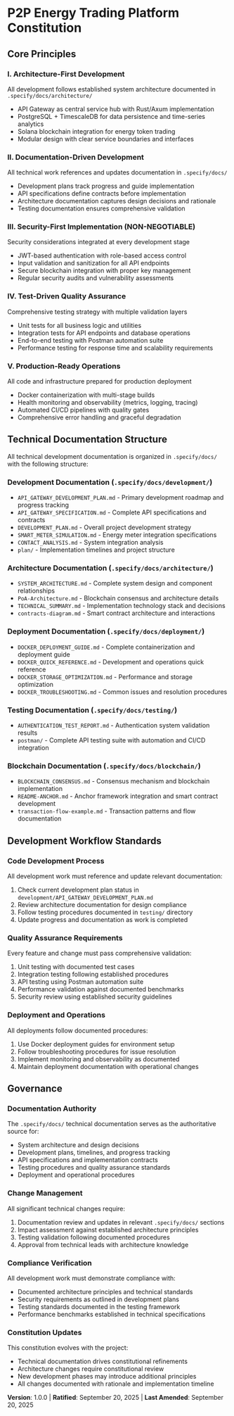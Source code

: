 # P2P Energy Trading Platform Constitution

## Core Principles

### I. Architecture-First Development
All development follows established system architecture documented in `.specify/docs/architecture/`
- API Gateway as central service hub with Rust/Axum implementation
- PostgreSQL + TimescaleDB for data persistence and time-series analytics
- Solana blockchain integration for energy token trading
- Modular design with clear service boundaries and interfaces

### II. Documentation-Driven Development
All technical work references and updates documentation in `.specify/docs/`
- Development plans track progress and guide implementation
- API specifications define contracts before implementation
- Architecture documentation captures design decisions and rationale
- Testing documentation ensures comprehensive validation

### III. Security-First Implementation (NON-NEGOTIABLE)
Security considerations integrated at every development stage
- JWT-based authentication with role-based access control
- Input validation and sanitization for all API endpoints
- Secure blockchain integration with proper key management
- Regular security audits and vulnerability assessments

### IV. Test-Driven Quality Assurance
Comprehensive testing strategy with multiple validation layers
- Unit tests for all business logic and utilities
- Integration tests for API endpoints and database operations
- End-to-end testing with Postman automation suite
- Performance testing for response time and scalability requirements

### V. Production-Ready Operations
All code and infrastructure prepared for production deployment
- Docker containerization with multi-stage builds
- Health monitoring and observability (metrics, logging, tracing)
- Automated CI/CD pipelines with quality gates
- Comprehensive error handling and graceful degradation

## Technical Documentation Structure

All technical development documentation is organized in `.specify/docs/` with the following structure:

### Development Documentation (`.specify/docs/development/`)
- `API_GATEWAY_DEVELOPMENT_PLAN.md` - Primary development roadmap and progress tracking
- `API_GATEWAY_SPECIFICATION.md` - Complete API specifications and contracts
- `DEVELOPMENT_PLAN.md` - Overall project development strategy
- `SMART_METER_SIMULATION.md` - Energy meter integration specifications
- `CONTACT_ANALYSIS.md` - System integration analysis
- `plan/` - Implementation timelines and project structure

### Architecture Documentation (`.specify/docs/architecture/`)
- `SYSTEM_ARCHITECTURE.md` - Complete system design and component relationships
- `PoA-Architecture.md` - Blockchain consensus and architecture details
- `TECHNICAL_SUMMARY.md` - Implementation technology stack and decisions
- `contracts-diagram.md` - Smart contract architecture and interactions

### Deployment Documentation (`.specify/docs/deployment/`)
- `DOCKER_DEPLOYMENT_GUIDE.md` - Complete containerization and deployment guide
- `DOCKER_QUICK_REFERENCE.md` - Development and operations quick reference
- `DOCKER_STORAGE_OPTIMIZATION.md` - Performance and storage optimization
- `DOCKER_TROUBLESHOOTING.md` - Common issues and resolution procedures

### Testing Documentation (`.specify/docs/testing/`)
- `AUTHENTICATION_TEST_REPORT.md` - Authentication system validation results
- `postman/` - Complete API testing suite with automation and CI/CD integration

### Blockchain Documentation (`.specify/docs/blockchain/`)
- `BLOCKCHAIN_CONSENSUS.md` - Consensus mechanism and blockchain implementation
- `README-ANCHOR.md` - Anchor framework integration and smart contract development
- `transaction-flow-example.md` - Transaction patterns and flow documentation

## Development Workflow Standards

### Code Development Process
All development work must reference and update relevant documentation:
1. Check current development plan status in `development/API_GATEWAY_DEVELOPMENT_PLAN.md`
2. Review architecture documentation for design compliance
3. Follow testing procedures documented in `testing/` directory
4. Update progress and documentation as work is completed

### Quality Assurance Requirements
Every feature and change must pass comprehensive validation:
1. Unit testing with documented test cases
2. Integration testing following established procedures
3. API testing using Postman automation suite
4. Performance validation against documented benchmarks
5. Security review using established security guidelines

### Deployment and Operations
All deployments follow documented procedures:
1. Use Docker deployment guides for environment setup
2. Follow troubleshooting procedures for issue resolution
3. Implement monitoring and observability as documented
4. Maintain deployment documentation with operational changes

## Governance

### Documentation Authority
The `.specify/docs/` technical documentation serves as the authoritative source for:
- System architecture and design decisions
- Development plans, timelines, and progress tracking
- API specifications and implementation contracts
- Testing procedures and quality assurance standards
- Deployment and operational procedures

### Change Management
All significant technical changes require:
1. Documentation review and updates in relevant `.specify/docs/` sections
2. Impact assessment against established architecture principles
3. Testing validation following documented procedures
4. Approval from technical leads with architecture knowledge

### Compliance Verification
All development work must demonstrate compliance with:
- Documented architecture principles and technical standards
- Security requirements as outlined in development plans
- Testing standards documented in the testing framework
- Performance benchmarks established in technical specifications

### Constitution Updates
This constitution evolves with the project:
- Technical documentation drives constitutional refinements
- Architecture changes require constitutional review
- New development phases may introduce additional principles
- All changes documented with rationale and implementation timeline

**Version**: 1.0.0 | **Ratified**: September 20, 2025 | **Last Amended**: September 20, 2025